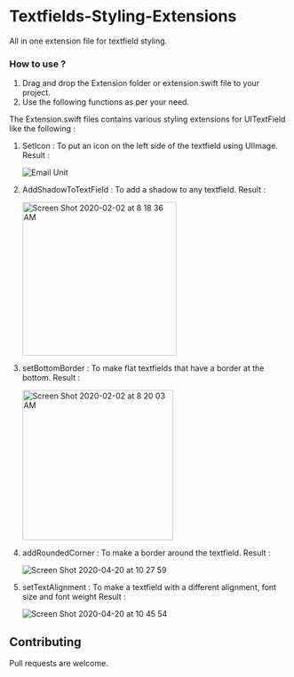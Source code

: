 # Textfields-Styling-Extensions

All in one extension file for textfield styling.

### How to use ? 

1. Drag and drop the Extension folder or extension.swift file to your project.
2. Use the following functions as per your need.



The Extension.swift files contains various styling extensions for UITextField like the following : 

1. SetIcon : To put an icon on the left side of the textfield using UIImage.
    Result : 
    
    ![Email Unit](https://user-images.githubusercontent.com/53033648/73608757-a42b5100-4594-11ea-99ed-688c9a47dae1.png)
    
    
2. AddShadowToTextField : To add a shadow to any textfield.
    Result : 
    
    <img width="277" alt="Screen Shot 2020-02-02 at 8 18 36 AM" src="https://user-images.githubusercontent.com/53033648/73608759-aa213200-4594-11ea-8490-aaf8ed71c21c.png">
    
    
    
    
3. setBottomBorder : To make flat textfields that have a border at the bottom.
    Result : 
    
    <img width="271" alt="Screen Shot 2020-02-02 at 8 20 03 AM" src="https://user-images.githubusercontent.com/53033648/73608774-db99fd80-4594-11ea-8bac-27729bbca25b.png">
    


4. addRoundedCorner : To make a border around the textfield.
Result : 

    ![Screen Shot 2020-04-20 at 10 27 59](https://user-images.githubusercontent.com/49789834/79726401-65837800-82f3-11ea-9248-0830aa71a83f.png)


5. setTextAlignment : To make a textfield with a different alignment, font size and font weight
Result : 

    ![Screen Shot 2020-04-20 at 10 45 54](https://user-images.githubusercontent.com/49789834/79726881-2a357900-82f4-11ea-8fd3-0b8318ec0202.png)

## Contributing
Pull requests are welcome. 

